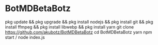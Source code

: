 # BotMDBetaBotz
pkg update && pkg upgrade && pkg install nodejs && pkg install git && pkg install ffmpeg && pkg install libwebp && pkg install yarn
git clone https://github.com/akubotz/BotMDBetaBotz
cd BotMDBetaBotz
yarn
npm start / node index.js
